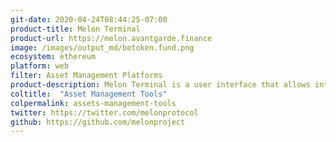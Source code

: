 ```yaml
---
git-date: 2020-04-24T08:44:25-07:00
product-title: Melon Terminal
product-url: https://melon.avantgarde.finance
image: /images/output_md/betoken.fund.png
ecosystem: ethereum
platform: web
filter: Asset Management Platforms
product-description: Melon Terminal is a user interface that allows interaction with on-chain funds deployed on Melon Protocol.
coltitle:  "Asset Management Tools"
colpermalink: assets-management-tools
twitter: https://twitter.com/melonprotocol
github: https://github.com/melonproject
---
```

